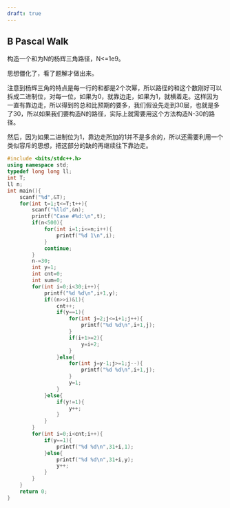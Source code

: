 ```yaml
---
draft: true
---
```


## B Pascal Walk

构造一个和为N的杨辉三角路径，N<=1e9。

思想僵化了，看了题解才做出来。

注意到杨辉三角的特点是每一行的和都是2个次幂，所以路径的和这个数刚好可以拆成二进制位，对每一位，如果为0，就靠边走，如果为1，就横着走。这样因为一直有靠边走，所以得到的总和比预期的要多，我们假设先走到30层，也就是多了30，所以如果我们要构造N的路径，实际上就需要用这个方法构造N-30的路径。

然后，因为如果二进制位为1，靠边走所加的1并不是多余的，所以还需要利用一个类似容斥的思想，把这部分的缺的再继续往下靠边走。

```cpp
#include <bits/stdc++.h>
using namespace std;
typedef long long ll;
int T;
ll n;
int main(){
    scanf("%d",&T);
    for(int t=1;t<=T;t++){
        scanf("%lld",&n);
        printf("Case #%d:\n",t);
        if(n<500){
            for(int i=1;i<=n;i++){
                printf("%d 1\n",i);
            }
            continue;
        }
        n-=30;
        int y=1;
        int cnt=0;
        int sum=0;
        for(int i=0;i<30;i++){
            printf("%d %d\n",i+1,y);
            if((n>>i)&1){
                cnt++;
                if(y==1){
                    for(int j=2;j<=i+1;j++){
                        printf("%d %d\n",i+1,j);
                    }
                    if(i+1>=2){
                        y=i+2;
                    }
                }else{
                    for(int j=y-1;j>=1;j--){
                        printf("%d %d\n",i+1,j);
                    }
                    y=1;
                }
            }else{
                if(y!=1){
                    y++;
                }
            }
        }
        for(int i=0;i<cnt;i++){
            if(y==1){
                printf("%d %d\n",31+i,1);
            }else{
                printf("%d %d\n",31+i,y);
                y++;
            }
        }
    }
    return 0;
}
```